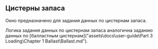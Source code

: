 ## Цистерны запаса
Окно предназначено для задания данных по цистернам запаса. 

Логика задания данных по цистернам запаса аналогична заданию данных по [балластным цистернам]("assets\docs\user-guide\Part 3 Loading\Chapter 1 Ballast\Ballast.md").